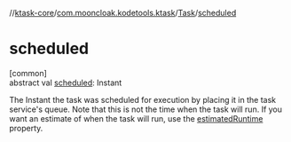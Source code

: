 //[ktask-core](../../../index.md)/[com.mooncloak.kodetools.ktask](../index.md)/[Task](index.md)/[scheduled](scheduled.md)

# scheduled

[common]\
abstract val [scheduled](scheduled.md): Instant

The Instant the task was scheduled for execution by placing it in the task service's queue. Note that this is not the time when the task will run. If you want an estimate of when the task will run, use the [estimatedRuntime](../estimated-runtime.md) property.
